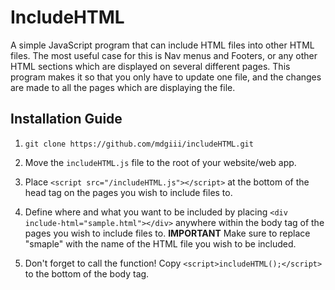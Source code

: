 # IncludeHTML

A simple JavaScript program that can include HTML files into other HTML files. The most useful case for this is Nav menus and Footers, or any other HTML sections which are displayed on several different pages. This program makes it so that you only have to update one file, and the changes are made to all the pages which are displaying the file.

## Installation Guide

1. `git clone https://github.com/mdgiii/includeHTML.git`

2. Move the `includeHTML.js` file to the root of your website/web app.

3. Place `<script src="/includeHTML.js"></script>` at the bottom of the head tag on the pages you wish to include files to.

3. Define where and what you want to be included by placing `<div include-html="sample.html"></div>` anywhere within the body tag of the pages you wish to include files to. **IMPORTANT** Make sure to replace "smaple" with the name of the HTML file you wish to be included.

4. Don't forget to call the function! Copy `<script>includeHTML();</script>` to the bottom of the body tag.
